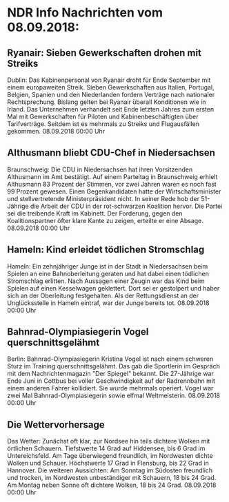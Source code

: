 # NDR Info Nachrichten vom 08.09.2018:


## Ryanair: Sieben Gewerkschaften drohen mit Streiks
Dublin: Das Kabinenpersonal von Ryanair droht für Ende September mit einem europaweiten Streik. Sieben Gewerkschaften aus Italien, Portugal, Belgien, Spanien und den Niederlanden fordern Verträge nach nationaler Rechtsprechung. Bislang gelten bei Ryanair überall Konditionen wie in Irland. Das Unternehmen verhandelt seit Ende letzten Jahres zum ersten Mal mit Gewerkschaften für Piloten und Kabinenbeschäftigten über Tarifverträge. Seitdem ist es mehrmals zu Streiks und Flugausfällen gekommen. 08.09.2018 00:00 Uhr 

## Althusmann bliebt CDU-Chef in Niedersachsen
Braunschweig: Die CDU in Niedersachsen hat ihren Vorsitzenden Althusmann im Amt bestätigt. Auf einem Parteitag in Braunschweig erhielt Althusmann 83 Prozent der Stimmen, vor zwei Jahren waren es noch fast 99 Prozent gewesen. Einen Gegenkandidaten hatte der Wirtschaftsminister und stellvertretende Ministerpräsident nicht. In seiner Rede hob der 51-Jährige die Arbeit der CDU in der rot-schwarzen Koalition hervor. Die Partei sei die treibende Kraft im Kabinett. Der Forderung, gegen den Koalitionspartner öfter klare Kante zu zeigen, erteilte er eine Absage. 08.09.2018 00:00 Uhr 

## Hameln: Kind erleidet tödlichen Stromschlag
Hameln: Ein zehnjähriger Junge ist in der Stadt in Niedersachsen beim Spielen an eine Bahnoberleitung geraten und hat dabei einen tödlichen Stromschlag erlitten. Nach Aussagen einer Zeugin war das Kind beim Spielen auf einen Kesselwagen geklettert. Dort sei er gestolpert und haber sich an der Oberleitung festgehalten. Als der Rettungsdienst an der Unglücksstelle in Hameln eintraf, war der Junge bereits tot. 08.09.2018 00:00 Uhr 

## Bahnrad-Olympiasiegerin Vogel querschnittsgelähmt
Berlin: Bahnrad-Olympiasiegerin Kristina Vogel ist nach einem schweren Sturz im Training querschnittsgelähmt. Das gab die Sportlerin im Gespräch mit dem Nachrichtenmagazin "Der Spiegel" bekannt. Die 27-Jährige war Ende Juni in Cottbus bei voller Geschwindigkeit auf der Radrennbahn mit einem anderen Fahrer kollidiert. Sie wurde mehrmals operiert. Vogel war zwei Mal Bahnrad-Olympiasiegerin sowie elfmal Weltmeisterin. 08.09.2018 00:00 Uhr 

## Die Wettervorhersage
Das Wetter:
Zunächst oft klar, zur Nordsee hin teils dichtere Wolken mit örtlichen Schauern. Tiefstwerte 14 Grad auf Hiddensee, bis 6 Grad im Untereichsfeld. Am Tage überwiegend freundlich, im Nordwesten dichte Wolken und Schauer. Höchstwerte 17 Grad in Flensburg, bis 22 Grad in Hannover. Die weiteren Aussichten: Am Sonntag im Südosten freundlich und trocken, im Nordwesten unbeständiger mit Schauern, 18 bis 24 Grad. Am Montag neben Sonne oft dichtere Wolken, 18 bis 24 Grad. 08.09.2018 00:00 Uhr 
